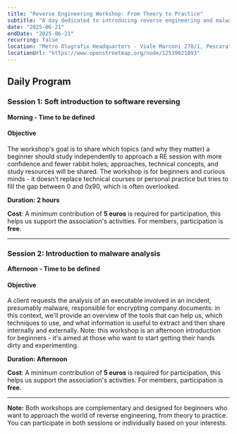 ```yaml
---
title: "Reverse Engineering Workshop: From Theory to Practice"
subtitle: "A day dedicated to introducing reverse engineering and malware analysis for beginners"
date: "2025-06-21"
endDate: "2025-06-21"
recurring: false
location: "Metro Olografix Headquarters - Viale Marconi 278/1, Pescara"
locationUrl: "https://www.openstreetmap.org/node/12539021893"
---
```


## Daily Program

### **Session 1: Soft introduction to software reversing**
**Morning - Time to be defined**

#### **Objective**  
The workshop's goal is to share which topics (and why they matter) a beginner should study independently to approach a RE session with more confidence and fewer rabbit holes; approaches, technical concepts, and study resources will be shared. The workshop is for beginners and curious minds - it doesn't replace technical courses or personal practice but tries to fill the gap between 0 and 0x90, which is often overlooked.

**Duration: 2 hours**

**Cost**: A minimum contribution of **5 euros** is required for participation, this helps us support the association's activities. For members, participation is **free**.

---

### **Session 2: Introduction to malware analysis**
**Afternoon - Time to be defined**

#### **Objective**
A client requests the analysis of an executable involved in an incident, presumably malware, responsible for encrypting company documents: in this context, we'll provide an overview of the tools that can help us, which techniques to use, and what information is useful to extract and then share internally and externally. Note: this workshop is an afternoon introduction for beginners - it's aimed at those who want to start getting their hands dirty and experimenting.

**Duration: Afternoon**

**Cost**: A minimum contribution of **5 euros** is required for participation, this helps us support the association's activities. For members, participation is **free**.

---

**Note:** Both workshops are complementary and designed for beginners who want to approach the world of reverse engineering, from theory to practice. You can participate in both sessions or individually based on your interests.